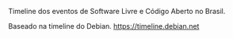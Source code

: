 Timeline dos eventos de Software Livre e Código Aberto no Brasil.

Baseado na timeline do Debian.
https://timeline.debian.net


